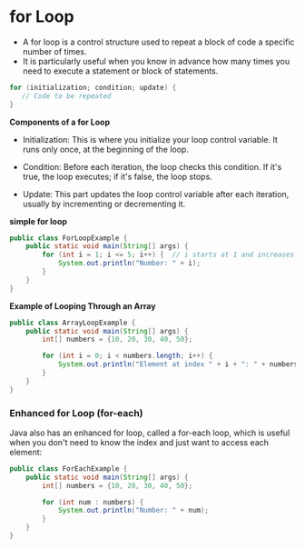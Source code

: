 # for Loop

- A for loop is a control structure used to repeat a block of code a specific number of times.
- It is particularly useful when you know in advance how many times you need to execute a statement or block of statements.

```java
for (initialization; condition; update) {
   // Code to be repeated
}
```

**Components of a for Loop**

- Initialization: This is where you initialize your loop control variable. It runs only once, at the beginning of the loop.

- Condition: Before each iteration, the loop checks this condition. If it's true, the loop executes; if it's false, the loop stops.

- Update: This part updates the loop control variable after each iteration, usually by incrementing or decrementing it.

**simple for loop**

```java
public class ForLoopExample {
    public static void main(String[] args) {
        for (int i = 1; i <= 5; i++) {  // i starts at 1 and increases until it reaches 5
            System.out.println("Number: " + i);
        }
    }
}

```

**Example of Looping Through an Array**

```java
public class ArrayLoopExample {
    public static void main(String[] args) {
        int[] numbers = {10, 20, 30, 40, 50};

        for (int i = 0; i < numbers.length; i++) {
            System.out.println("Element at index " + i + ": " + numbers[i]);
        }
    }
}

```

### Enhanced for Loop (for-each)

Java also has an enhanced for loop, called a for-each loop, which is useful when you don't need to know the index and just want to access each element:

```java
public class ForEachExample {
    public static void main(String[] args) {
        int[] numbers = {10, 20, 30, 40, 50};

        for (int num : numbers) {
            System.out.println("Number: " + num);
        }
    }
}

```
